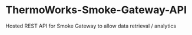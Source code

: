 # ThermoWorks-Smoke-Gateway-API
Hosted REST API for Smoke Gateway to allow data retrieval / analytics
